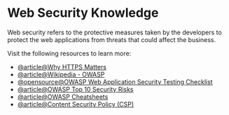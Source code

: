 # Web Security Knowledge

Web security refers to the protective measures taken by the developers to protect the web applications from threats that could affect the business.

Visit the following resources to learn more:

- [@article@Why HTTPS Matters](https://developers.google.com/web/fundamentals/security/encrypt-in-transit/why-https)
- [@article@Wikipedia - OWASP](https://en.wikipedia.org/wiki/OWASP)
- [@opensource@OWASP Web Application Security Testing Checklist](https://github.com/0xRadi/OWASP-Web-Checklist)
- [@article@OWASP Top 10 Security Risks](https://sucuri.net/guides/owasp-top-10-security-vulnerabilities-2021/)
- [@article@OWASP Cheatsheets](https://cheatsheetseries.owasp.org/cheatsheets/AJAX_Security_Cheat_Sheet.html)
- [@article@Content Security Policy (CSP)](https://developer.mozilla.org/en-US/docs/Web/HTTP/CSP)
